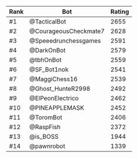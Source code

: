 Rank|Bot|Rating
---|---|---
#1|@TacticalBot|2655
#2|@CourageousCheckmate7|2628
#3|@Speeedrunchessgames|2591
#4|@DarkOnBot|2579
#5|@tbhOnBot|2559
#6|@SF_Bot1nok|2541
#7|@MaggiChess16|2539
#8|@Ghost_HunteR2998|2492
#9|@ElPeonElectrico|2462
#10|@PINEAPPLEMASK|2452
#11|@ToromBot|2406
#12|@RaspFish|2372
#13|@is_BOSS|1944
#14|@pawnrobot|1339
